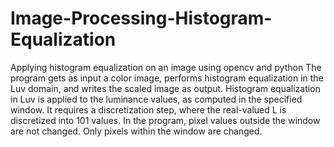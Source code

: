# Image-Processing-Histogram-Equalization
Applying histogram equalization on an image using opencv and python
The program gets as input a color image, performs histogram equalization in the Luv domain, and
writes the scaled image as output. 
Histogram equalization in Luv is applied to the luminance values, as computed in the specified window. It requires a discretization step, where the real-valued L is discretized into 101 values.
In the program, pixel values outside the window are not changed. Only pixels within the window are changed.
